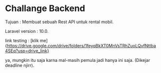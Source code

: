 # Challange Backend

Tujuan : Membuat sebuah Rest API untuk rental mobil. 

Laravel version : 10.0.

link testing :  [klik me]{https://drive.google.com/drive/folders/1feyqBkXT0MnVsTRhZuoLQvfNttba4SEq?usp=drive_link}

ya, mungkin itu saja karna mal-masih pemula jadi hanya ini saja.
(Dikejar deadline njirr).
